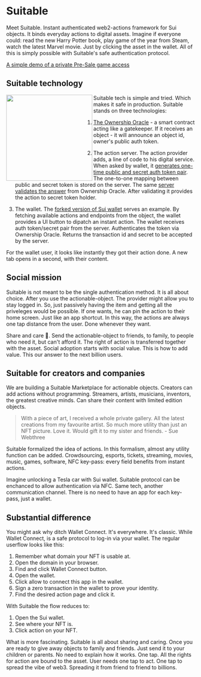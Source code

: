 # Suitable


Meet Suitable. Instant authenticated web2-actions framework for Sui objects. It binds everyday actions to digital assets.
Imagine if everyone could: read the new Harry Potter book, play game of the year from Steam, watch the latest Marvel movie. Just by clicking the asset in the wallet. All of this is simply possible with Suitable's safe authentication protocol.

[A simple demo of a private Pre-Sale game access](https://www.youtube.com/watch?v=agwS91HOJmk)

## Suitable technology

<a href = "https://www.youtube.com/watch?v=agwS91HOJmk"><img align="left" src="https://user-images.githubusercontent.com/86002990/203318407-49731a99-a6e8-4782-9fb6-51fa00ae6ab8.png" width="230px"></a>

Suitable tech is simple and tried. Which makes it safe in production. Suitable stands on three technologies:

1. [The Ownership Oracle](https://github.com/arty-arty/Suitable/blob/69219fcc0347743a270a30cea2928c7b770e3bba/contract/sources/action_nft.move#L83) - a smart contract acting like a gatekeeper.
If it receives an object - it will announce an object id, owner's public auth token.

2. The action server. The action provider adds, a line of code to his digital service. When asked by wallet, it [generates one-time public and secret auth token pair](https://github.com/arty-arty/Suitable/blob/69219fcc0347743a270a30cea2928c7b770e3bba/api/actionHandle.js#L42). The one-to-one mapping between public and secret token is stored on the server. The same [server validates the answer](https://github.com/arty-arty/Suitable/blob/69219fcc0347743a270a30cea2928c7b770e3bba/api/actionHandle.js#L68) from Ownership Oracle. After validating it provides the action to secret token holder.

3. The wallet. The [forked version of Sui wallet](https://github.com/arty-arty/Suitable/blob/85dbfc32ac1ad95d995a6a775d0f43174d1eb494/wallet/src/ui/app/redux/slices/sui-objects/index.ts#L110) serves an example. By fetching available actions and endpoints from the object, the wallet provides a UI button to dipatch an instant action. The wallet receives auth token/secret pair from the server. Authenticates the token via Ownership Oracle. Returns the transaction id and secret to be accepted by the server.

For the wallet user, it looks like instantly they got their action done. A new tab opens in a second, with their content.
<br clear="left"/>

## Social mission

Suitable is not meant to be the single authentication method. It is all about choice. After you use the actionable-object. The provider might allow you to stay logged in. So, just passively having the item and getting all the priveleges would be possible. If one wants, he can pin the action to their home screen. Just like an app shortcut.
In this way, the actions are always one tap distance from the user. Done whenever they want.

Share and care 💞. Send the actionable-object to friends, to family, to people who need it, but can't afford it. The right of action is transferred together with the asset. Social adoption starts with social value. This is how to add value. This our answer to the next billion users.

## Suitable for creators and companies

We are building a Suitable Marketplace for actionable objects. Creators can add actions without programming.
Streamers, artists, musicians, inventors, the greatest creative minds. Can share their content with limited edition objects.

> With a piece of art, I received a whole private gallery. All the latest creations from my favourite artist. So much more utility than just an NFT picture. Love it. Would gift it to my sister and friends. - Sue Webthree

Suitable formalized the idea of actions. In this formalism, almost any utility function can be added. Crowdsourcing, esports, tickets, streaming, movies, music, games, software, NFC key-pass: every field benefits from instant actions.

Imagine unlocking a Tesla car with Sui wallet. Suitable protocol can be enchanced to allow authentication via NFC. Same tech, another communication channel.
There is no need to have an app for each key-pass, just a wallet.

## Substantial difference

You might ask why ditch Wallet Connect. It's everywhere. It's classic.
While Wallet Connect, is a safe protocol to log-in via your wallet. The regular userflow looks like this:

1. Remember what domain your NFT is usable at. 
2. Open the domain in your browser.
3. Find and click Wallet Connect button.
4. Open the wallet.
5. Click allow to connect this app in the wallet.
6. Sign a zero transaction in the wallet to prove your identity.
7. Find the desired action page and click it.

With Suitable the flow reduces to:

1. Open the Sui wallet.
2. See where your NFT is.
3. Click action on your NFT.

What is more fascinating. Suitable is all about sharing and caring. 
Once you are ready to give away objects to family and friends. Just send it to your children or parents. No need to explain how it works. One tap. All the rights for action are bound to the asset. User needs one tap to act. One tap to spread the vibe of web3. Spreading it from friend to friend to billions.















<!-- You bought a ticket to a  gaming tournament. Just click it to watch the stream. This easy. After the event is over, the same ticket 
leads to a private QA.

Crowdsourcing made better. For the early, -->

<!-- 
## Some examples


Buying 

 -->


<!-- If you don't believe and
It almost looks like magic -->
<!-- ## The implications
Subscriptions to VPN, streaming services, -->

<!-- Share and care by sending to your family. The action is transferred together with the  -->
<!-- 

The action is a vague term. Suitable framework can, 






which will announce in public that 



and any message note you provide.

Read a book, play  . Alomost any utility function can be
The right is transfe

With a safe protocol, and convenient user experience. This our contribution to the mission of attracting next billion users to Sui. 

Read more to understand tech details.
must attach solid value to objects.  -->

<!-- It turns the tables by  -->

<!-- Two concepts guarantee safety and rich usability:

The safety 

Which we call ownership

click and NFT in the wallet

Right now, most NFTs have no real-world value. Utility NFTs seem to be a tone better

Just picture. The only reason for some to buy it - selling it for more.


 subscription you buy it with SUI. And instantly receive. 
Suitable changes the idustry 
Suitable saves the day by -->
